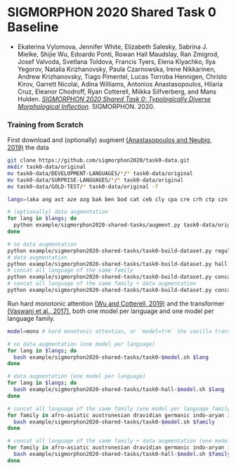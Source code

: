 # SIGMORPHON 2020 Shared Task 0 Baseline

- Ekaterina Vylomova, Jennifer White, Elizabeth Salesky, Sabrina J. Mielke, Shijie Wu, Edoardo Ponti, Rowan Hall Maudslay, Ran Zmigrod, Josef Valvoda, Svetlana Toldova, Francis Tyers, Elena Klyachko, Ilya Yegorov, Natalia Krizhanovsky, Paula Czarnowska, Irene Nikkarinen, Andrew Krizhanovsky, Tiago Pimentel, Lucas Torroba Hennigen, Christo Kirov, Garrett Nicolai, Adina Williams, Antonios Anastasopoulos, Hilaria Cruz, Eleanor Chodroff, Ryan Cotterell, Miikka Silfverberg, and Mans Hulden. [*SIGMORPHON 2020 Shared Task 0: Typologically Diverse Morphological Inflection*](https://www.aclweb.org/anthology/2020.sigmorphon-1.1/). SIGMORPHON. 2020.


### Training from Scratch

First download and (optionally) augment [(Anastasopoulos and Neubig, 2019)](https://arxiv.org/abs/1908.05838) the data

```bash
git clone https://github.com/sigmorphon2020/task0-data.git
mkdir task0-data/original
mv task0-data/DEVELOPMENT-LANGUAGES/*/* task0-data/original
mv task0-data/SURPRISE-LANGUAGES/*/* task0-data/original
mv task0-data/GOLD-TEST/* task0-data/original -f

langs=(aka ang ast aze azg bak ben bod cat ceb cly cpa cre crh ctp czn dak dan deu dje eng est evn fas fin frm frr fur gaa glg gmh gml gsw hil hin isl izh kan kaz kir kjh kon kpv krl lin liv lld lud lug mao mdf mhr mlg mlt mwf myv nld nno nob nya olo ood orm ote otm pei pus san sme sna sot swa swe syc tel tgk tgl tuk udm uig urd uzb vec vep vot vro xno xty zpv zul)

# (optionally) data augmentation
for lang in $langs; do
  python example/sigmorphon2020-shared-tasks/augment.py task0-data/original $lang --examples 10000
done

# no data augmentation
python example/sigmorphon2020-shared-tasks/task0-build-dataset.py regular
# data augmentation
python example/sigmorphon2020-shared-tasks/task0-build-dataset.py hall
# concat all language of the same family
python example/sigmorphon2020-shared-tasks/task0-build-dataset.py concat
# concat all language of the same family + data augmentation
python example/sigmorphon2020-shared-tasks/task0-build-dataset.py concat_hall
```

Run hard monotonic attention [(Wu and Cotterell, 2019)](https://arxiv.org/abs/1905.06319) and the transformer [(Vaswani et al., 2017)](https://arxiv.org/abs/1706.03762), both one model per language and one model per language family.
```bash
model=mono # hard monotonic attention, or `model=trm` the vanilla transformer

# no data augmentation (one model per language)
for lang in $langs; do
  bash example/sigmorphon2020-shared-tasks/task0-$model.sh $lang
done

# data augmentation (one model per language)
for lang in $langs; do
  bash example/sigmorphon2020-shared-tasks/task0-hall-$model.sh $lang
done

# concat all language of the same family (one model per language family)
for family in afro-asiatic austronesian dravidian germanic indo-aryan iranian niger-congo oto-manguean romance turkic uralic; do
  bash example/sigmorphon2020-shared-tasks/task0-$model.sh $family
done

# concat all language of the same family + data augmentation (one model per language family)
for family in afro-asiatic austronesian dravidian germanic indo-aryan iranian niger-congo oto-manguean romance turkic uralic; do
  bash example/sigmorphon2020-shared-tasks/task0-hall-$model.sh $family
done
```
